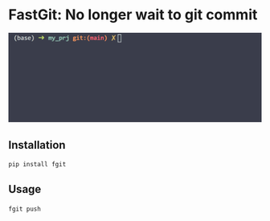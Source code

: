 # FastGit: No longer wait to git commit

![img](static/fgit.gif)

## Installation
```bash
pip install fgit
```

## Usage
```bash
fgit push
```


